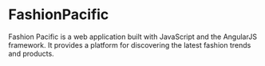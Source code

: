 # FashionPacific
Fashion Pacific is a web application built with JavaScript and the AngularJS framework. It provides a platform for discovering the latest fashion trends and products.
